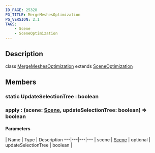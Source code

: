 ```yaml
---
ID_PAGE: 25328
PG_TITLE: MergeMeshesOptimization
PG_VERSION: 2.1
TAGS:
    - Scene
    - SceneOptimization
---
```

## Description

class [MergeMeshesOptimization](/classes/3.1/MergeMeshesOptimization) extends [SceneOptimization](/classes/3.1/SceneOptimization)



## Members

### static UpdateSelectionTree : boolean


### apply : (scene: [Scene](/classes/3.1/Scene), updateSelectionTree: boolean) =&gt; boolean



#### Parameters
 | Name | Type | Description
---|---|---|---
 | scene | [Scene](/classes/3.1/Scene) | 
optional | updateSelectionTree | boolean | 

